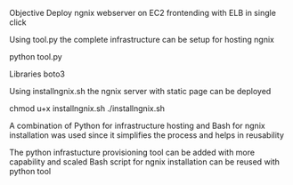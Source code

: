 Objective Deploy ngnix webserver on EC2 frontending with ELB in single click

Using tool.py the complete infrastructure can be setup for hosting ngnix

python tool.py

Libraries
  boto3
  
Using installngnix.sh the ngnix server with static page can be deployed 

chmod u+x installngnix.sh
./installngnix.sh


A combination of Python for infrastructure hosting and Bash for ngnix installation was used since it simplifies the process and helps in reusability

The python infrastucture provisioning  tool can be added with more capability and scaled
Bash script for ngnix installation can be reused with python tool
